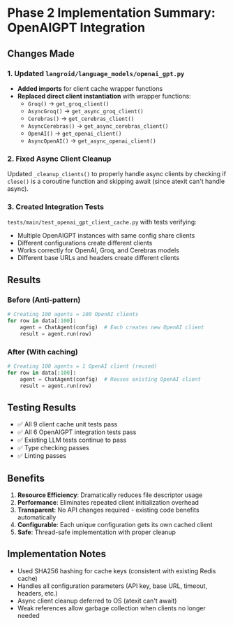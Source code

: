 # Phase 2 Implementation Summary: OpenAIGPT Integration

## Changes Made

### 1. Updated `langroid/language_models/openai_gpt.py`

- **Added imports** for client cache wrapper functions
- **Replaced direct client instantiation** with wrapper functions:
  - `Groq()` → `get_groq_client()`
  - `AsyncGroq()` → `get_async_groq_client()`
  - `Cerebras()` → `get_cerebras_client()`
  - `AsyncCerebras()` → `get_async_cerebras_client()`
  - `OpenAI()` → `get_openai_client()`
  - `AsyncOpenAI()` → `get_async_openai_client()`

### 2. Fixed Async Client Cleanup

Updated `_cleanup_clients()` to properly handle async clients by checking if `close()` is a coroutine function and skipping await (since atexit can't handle async).

### 3. Created Integration Tests

`tests/main/test_openai_gpt_client_cache.py` with tests verifying:
- Multiple OpenAIGPT instances with same config share clients
- Different configurations create different clients
- Works correctly for OpenAI, Groq, and Cerebras models
- Different base URLs and headers create different clients

## Results

### Before (Anti-pattern)
```python
# Creating 100 agents = 100 OpenAI clients
for row in data[:100]:
    agent = ChatAgent(config)  # Each creates new OpenAI client
    result = agent.run(row)
```

### After (With caching)
```python
# Creating 100 agents = 1 OpenAI client (reused)
for row in data[:100]:
    agent = ChatAgent(config)  # Reuses existing OpenAI client
    result = agent.run(row)
```

## Testing Results

- ✅ All 9 client cache unit tests pass
- ✅ All 6 OpenAIGPT integration tests pass
- ✅ Existing LLM tests continue to pass
- ✅ Type checking passes
- ✅ Linting passes

## Benefits

1. **Resource Efficiency**: Dramatically reduces file descriptor usage
2. **Performance**: Eliminates repeated client initialization overhead
3. **Transparent**: No API changes required - existing code benefits automatically
4. **Configurable**: Each unique configuration gets its own cached client
5. **Safe**: Thread-safe implementation with proper cleanup

## Implementation Notes

- Used SHA256 hashing for cache keys (consistent with existing Redis cache)
- Handles all configuration parameters (API key, base URL, timeout, headers, etc.)
- Async client cleanup deferred to OS (atexit can't await)
- Weak references allow garbage collection when clients no longer needed